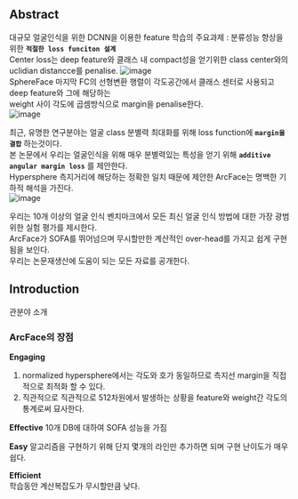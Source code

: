 ## Abstract
대규모 얼굴인식을 위한 DCNN을 이용한 feature 학습의 주요과제 : 분류성능 향상을 위한 **`적절한 loss funciton 설계`**  
Center loss는 deep feature와 클래스 내 compact성을 얻기위한 class center와의 uclidian distancce를 penalise.
![image](https://user-images.githubusercontent.com/40943064/124759144-4b6e9d80-df6a-11eb-9150-400a7d3c5a51.png)  
SphereFace 마지막 FC의 선형변환 행렬이 각도공간에서 클래스 센터로 사용되고 deep feature와 그에 해당하는  
weight 사이 각도에 곱셈방식으로 margin을 penalise한다.  
![image](https://user-images.githubusercontent.com/40943064/124759809-0b5bea80-df6b-11eb-9274-b35472108b9a.png)

최근, 유명한 연구분야는 얼굴 class 분별력 최대화를 위해 loss function에 **`margin을 결합`** 하는것이다.  
본 논문에서 우리는 얼굴인식을 위해 매우 분별력있는 특성을 얻기 위해 **`additive angular margin loss`** 를 제안한다.  
Hypersphere 측지거리에 해당하는 정확한 일치 때문에 제안한 ArcFace는 명백한 기하적 해석을 가진다.  
![image](https://user-images.githubusercontent.com/40943064/124760815-13685a00-df6c-11eb-9558-79adf5070830.png)

우리는 10개 이상의 얼굴 인식 벤치마크에서 모든 최신 얼굴 인식 방법에 대한 가장 광범위한 실험 평가를 제시한다.  
ArcFace가 SOFA를 뛰어넘으며 무시할만한 계산적인 over-head를 가지고 쉽게 구현됨을 보인다.  
우리는 논문재생산에 도움이 되는 모든 자료를 공개한다.

## Introduction
관분야 소개  

### ArcFace의 장점

**Engaging**
1. normalized hypersphere에서는 각도와 호가 동일하므로 측지선 margin을 직접적으로 최적화 할 수 있다.  
2. 직관적으로 직관적으로 512차원에서 발생하는 상황을 feature와 weight간 각도의 통계로써 묘사한다.  
  
**Effective**
10개 DB에 대하여 SOFA 성능을 가짐 
  
**Easy**
알고리즘을 구현하기 위해 단지 몇개의 라인만 추가하면 되며 구현 난이도가 매우 쉽다. 
 
**Efficient**  
학습동안 계산복잡도가 무시할만큼 낮다. 
